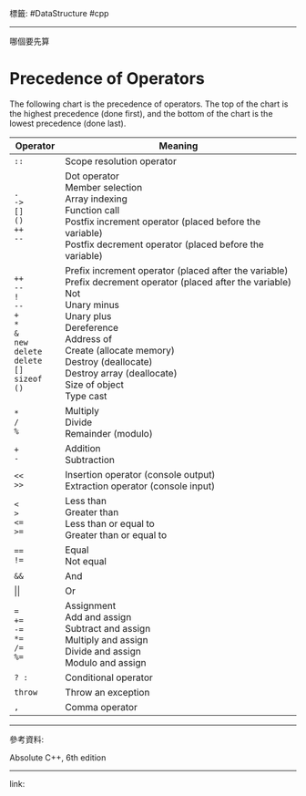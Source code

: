 標籤: #DataStructure #cpp 

---

哪個要先算

# Precedence of Operators

The following chart is the precedence of operators. The top of the chart is the highest precedence (done first), and the bottom of the chart is the lowest precedence (done last).

| Operator                                                                                                                       | Meaning                                                                                                                                                                                                                                                                                                                |
| ------------------------------------------------------------------------------------------------------------------------------ | ---------------------------------------------------------------------------------------------------------------------------------------------------------------------------------------------------------------------------------------------------------------------------------------------------------------------- |
| `::`                                                                                                                           | Scope resolution operator                                                                                                                                                                                                                                                                                              |
| `.` <br> `->` <br> `[]` <br> `()` <br> `++` <br> `--`                                                                          | Dot operator <br> Member selection <br> Array indexing <br> Function call <br> Postfix increment operator (placed before the variable) <br> Postfix decrement operator (placed before the variable)                                                                                                                    |
| `++` <br> `--` <br> `!` <br> `--` <br> `+` <br> `*` <br> `&` <br> `new` <br> `delete` <br> `delete []` <br> `sizeof` <br> `()` | Prefix increment operator (placed after the variable) <br> Prefix decrement operator (placed after the variable) <br> Not <br> Unary minus <br> Unary plus <br> Dereference <br> Address of <br> Create (allocate memory) <br> Destroy (deallocate) <br> Destroy array (deallocate) <br> Size of object <br> Type cast |
| `*` <br> `/` <br> `%`                                                                                                          | Multiply <br> Divide <br> Remainder (modulo)                                                                                                                                                                                                                                                                           |
| `+` <br> `-`                                                                                                                   | Addition <br> Subtraction                                                                                                                                                                                                                                                                                              |
| `<<` <br> `>>`                                                                                                                 | Insertion operator (console output) <br> Extraction operator (console input)                                                                                                                                                                                                                                           |
| `<` <br> `>` <br> `<=` <br> `>=`                                                                                               | Less than <br> Greater than <br> Less than or equal to <br> Greater than or equal to                                                                                                                                                                                                                                   |
| `==` <br> `!=`                                                                                                                 | Equal <br> Not equal                                                                                                                                                                                                                                                                                                   |
| `&&`                                                                                                                           | And                                                                                                                                                                                                                                                                                                                    |
| \|\|                                                                                                                           | Or                                                                                                                                                                                                                                                                                                                     |
| `=` <br> `+=` <br> `-=` <br> `*=` <br> `/=` <br> `%=`                                                                          | Assignment <br> Add and assign <br> Subtract and assign <br> Multiply and assign <br> Divide and assign <br> Modulo and assign                                                                                                                                                                                         |
| `? :`                                                                                                                          | Conditional operator                                                                                                                                                                                                                                                                                                   |
| `throw`                                                                                                                        | Throw an exception                                                                                                                                                                                                                                                                                                     |
| `,`                                                                                                                            | Comma operator                                                                                                                                                                                                                                                                                                         | 

---

參考資料:

Absolute C++, 6th edition

---

link:

